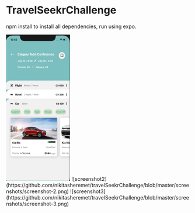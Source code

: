 # TravelSeekrChallenge

npm install to install all dependencies, run using expo.

<img src="https://github.com/nikitasheremet/travelSeekrChallenge/blob/master/screenshots/screenshot-1.png" width="175" height="400"/>
![screenshot2](https://github.com/nikitasheremet/travelSeekrChallenge/blob/master/screenshots/screenshot-2.png)
![screenshot3](https://github.com/nikitasheremet/travelSeekrChallenge/blob/master/screenshots/screenshot-3.png)
